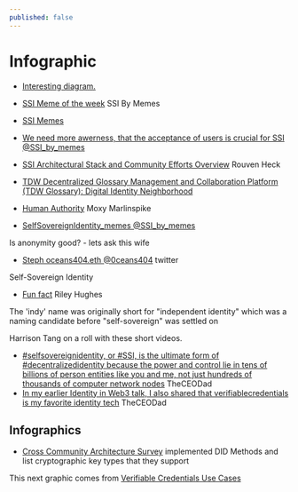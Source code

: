 ```yaml
---
published: false
---
```


# Infographic

* [Interesting diagram.](https://twitter.com/i3market_eu/status/1397474556839874563)

* [SSI Meme of the week](https://twitter.com/SSI_by_memes/status/1483519684465016833) SSI By Memes
* [SSI Memes](https://twitter.com/SSI_by_memes/status/1486979269754601472)
* [We need more awerness, that the acceptance of users is crucial for SSI @SSI_by_memes](https://mobile.twitter.com/SSI_by_memes/status/1538819851950628865)

* [SSI Architectural Stack and Community Efforts Overview](https://github.com/decentralized-identity/decentralized-identity.github.io/blob/master/assets/ssi-architectural-stack--and--community-efforts-overview.pdf) Rouven Heck
* [TDW Decentralized Glossary Management and Collaboration Platform (TDW Glossary): Digital Identity Neighborhood](https://hyperonomy.com/2021/03/15/tdw-glossary-management-and-collaboration-platform-tdw-gmcp-digital-identity-neighborhood/)

* [Human Authority](https://www.moxytongue.com/2022/01/human-authority.html) Moxy Marlinspike

* [SelfSovereignIdentity_memes @SSI_by_memes](https://twitter.com/SSI_by_memes)

Is anonymity good? - lets ask this wife


* [Steph oceans404.eth @0ceans404](https://twitter.com/0ceans404/status/1557149888646746113) twitter

Self-Sovereign Identity

* [Fun fact](https://twitter.com/rileyphughes/status/1563195173055897602) Riley Hughes

The 'indy' name was originally short for "independent identity" which was a naming candidate before "self-sovereign" was settled on

Harrison Tang on a roll with these short videos.

- [#selfsovereignidentity, or #SSI, is the ultimate form of #decentralizedidentity because the power and control lie in tens of billions of person entities like you and me, not just hundreds of thousands of computer network nodes](https://twitter.com/TheCEODad/status/1562157365327118336) TheCEODad
- [In my earlier Identity in Web3 talk, I also shared that verifiablecredentials is my favorite identity tech](https://twitter.com/TheCEODad/status/1562986842357526528) TheCEODad

## Infographics

* [Cross Community Architecture Survey](https://drive.google.com/file/d/1Cx7px2z9YslvQV1oUuumiHlpnWcsVhIl/view) implemented DID Methods and list cryptographic key types that they support

This next graphic comes from [Verifiable Credentials Use Cases](https://www.w3.org/TR/vc-use-cases/)
